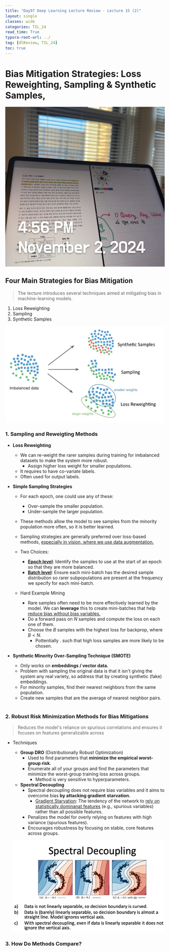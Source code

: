 ```yaml
---
title: "Day97 Deep Learning Lecture Review - Lecture 15 (2)"
layout: single
classes: wide
categories: TIL_24
read_time: True
typora-root-url: ../
tag: [dlReview, TIL_24]
toc: true 
---
```


# Bias Mitigation Strategies: Loss Reweighting, Sampling & Synthetic Samples, 

![F1047164-2FEB-42F5-B178-C7E18D669DA0_1_105_c](/images/2024-11-02-TIL24_Day97_DL/F1047164-2FEB-42F5-B178-C7E18D669DA0_1_105_c-2891978-2891985.jpeg)



## Four Main Strategies for Bias Mitigation

> The lecture introduces several techniques aimed at mitigating bias in machine-learning models.

1. Loss Reweighting
1. Sampling
1. Synthetic Samples

![image-20241209093955730](/images/2024-11-02-TIL24_Day97_DL/image-20241209093955730.png)





### 1. Sampling and Reweigting Methods

- **Loss Reweighting**
  - We can re-weight the rarer samples during training for imbalanced datasets to make the system more robust. 
    - Assign higher loss weight for smaller populations.
  - It requires to have co-variate labels.
  - Often used for output labels.
- **Simple Sampling Strategies**
  - For each epoch, one could use any of these:
    - Over-sample the smaller population.
    - Under-sample the larger population.

  - These methods allow the model to see samples from the minority population more often, so it is better learned.
  - Sampling strategies are generally preferred over loss-based methods, <u>especially in vision, where we use data augmentation.</u> 
  - Two Choices:
    - **<u>Epoch level</u>**: Identify the samples to use at the start of an epoch so that they are more balanced.
    - **<u>Batch level</u>**: Ensure each mini-batch has the desired sample distribution so rarer subpopulations are present at the frequency we specify for each mini-batch.

  - Hard Example Mining
    - Rare samples often need to be more effectively learned by the model. We can **leverage** this to create mini-batches that help <u>reduce bias without bias variables.</u>
    - Do a forward pass on $N$ samples and compute the loss on each one of them.
    - Choose the $B$ samples with the highest loss for backprop, where $B<N$.
      - Pottentially . such that high loss samples are more likely to be chosen.

- **Synthetic Minority Over-Sampling Technique (SMOTE)**
  - Only works on **embeddings / vector data.**
  - Problem with sampling the original data is that it isn't giving the system any real variety, so address that by creating synthetic (fake) embeddings. 
  - For minority samples, find their nearest neighbors from the same population.
  - Create new samples that are the average of nearest neighbor pairs.<br><br>




### 2. Robust Risk Minimization Methods for Bias Mitigations

> Reduces the model's reliance on spurious correlations and ensures it focuses on features generalizable across 

- Techniques

  - **Group DRO** (Distributionally Robust Optimization)
    - Used to find parameters that **minimize the empirical worst-group risk**.
    - Enumerate all of your groups and find the parameters that minimize the worst-group training loss across groups.
      - Method is very sensitive to hyperparameters.
  - **Spectral Decoupling**
    - Spectral decoupling does not require bias variables and it aims to overcome bias **by attacking gradient**
      **starvation.**
      - <u>Gradient Starvation</u>: The tendency of the network to <u>rely on statistically dominanat features</u> (e.g., spurious variables) rather than all possible features.
    - Penalizes the model for overly relying on features with high variance (spurious features).
    - Encourages robustness by focusing on stable, core features across groups.

  ![image-20241209132753132](/images/2024-11-02-TIL24_Day97_DL/image-20241209132753132.png)



### 3. How Do Methods Compare?













<br><br>

